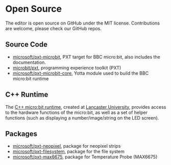 # Open Source

The editor is open source on GitHub under the MIT license. Contributions are welcome, please check our GitHub repos.

## Source Code

* [microsoft/pxt-microbit](https://github.com/Microsoft/pxt-microbit), PXT target for BBC micro:bit, also includes the documentation.
* [microbit/pxt](https://github.com/Microsoft/pxt), programming experience toolkit (PXT)
* [microsoft/pxt-microbit-core](https://github.com/Microsoft/pxt-microbit-core), Yotta module used to build the BBC micro:bit runtime

## C++ Runtime

The [C++ micro:bit runtime](http://lancaster-university.github.io/microbit-docs/), created at [Lancaster University](http://www.lancaster.ac.uk/), provides access to the hardware functions of the micro:bit, as well as a set of helper functions (such as displaying a number/image/string on the LED screen).

## Packages

* [microsoft/pxt-neopixel](https://github.com/microsoft/pxt-neopixel), package for neopixel strips
* [microsoft/pxt-filesystem](https://github.com/microsoft/pxt-filesystem), package for the file system
* [microsoft/pxt-max6675](https://github.com/microsoft/pxt-max6675), package for Temperature Probe (MAX6675)